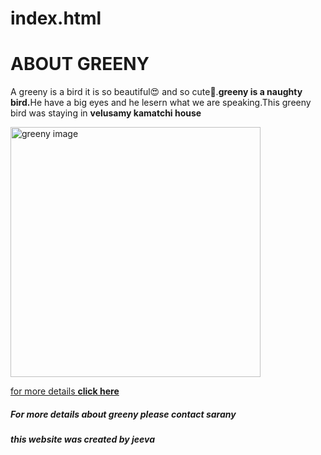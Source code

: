 # index.html
<!DOCTYPE html>
<html>
<head>
  <title>siva website</title>
</head>
<body>
  <h1>ABOUT GREENY</h1>
  <p>
    A greeny is a bird it is so beautiful😍 and so cute🥰.<strong>greeny is a naughty bird.</strong>He have a big eyes and he lesern what we are speaking.This greeny bird was staying in <strong>velusamy kamatchi house</strong>
  </p>
  <img src="greeny.jpg" alt="greeny image" width="400" />

  <a href="https://www.google.com/search?q=bird+details&client=ms-android-oppo-rvo3&sxsrf=APq-WBv-aqf6TwMGbIDuCWYyZ-TrAqWsAg%3A1650290397704&ei=3W5dYrfSKoiZseMPx4mT-Ac&oq=bird+det&gs_lcp=ChNtb2JpbGUtZ3dzLXdpei1zZXJwEAEYADIFCAAQkQIyBQgAEIAEMgoIABCABBCHAhAUMgUIABCABDIFCAAQgAQyBQgAEIAEMgUIABCABDIFCAAQgAQ6BwgAEEcQsAM6BwgjEOoCECc6BAgjECc6BggAEAoQQzoECC4QQzoECAAQQzoHCC4Q1AIQQzoICAAQgAQQsQM6DQguEIAEEIcCENQCEBQ6BwguELEDEEM6DQgAEIAEEIcCELEDEBQ6CwguEIAEEMcBEK8BOgsILhCxAxDHARCvAToICAAQsQMQkQJKBAhBGABQ9gdYzTBgyzloBHACeAKAAdwBiAHvDpIBBjAuMTEuMZgBAKABAbABD8gBCMABAQ&sclient=mobile-gws-wiz-serp" target="blank">for more details <strong>click here</strong></a>
  <h5>For more details about greeny please contact sarany</h5>





  <h5>this website was created by jeeva</h5>

</body>
</html>
